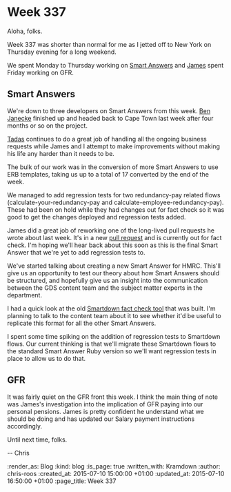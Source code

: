 Week 337
========

Aloha, folks.

Week 337 was shorter than normal for me as I jetted off to New York on Thursday evening for a long weekend.

We spent Monday to Thursday working on [Smart Answers][] and [James][] spent Friday working on GFR.

## Smart Answers

We're down to three developers on Smart Answers from this week. [Ben Janecke][] finished up and headed back to Cape Town last week after four months or so on the project.

[Tadas][] continues to do a great job of handling all the ongoing business requests while James and I attempt to make improvements without making his life any harder than it needs to be.

The bulk of our work was in the conversion of more Smart Answers to use ERB templates, taking us up to a total of 17 converted by the end of the week.

We managed to add regression tests for two redundancy-pay related flows (calculate-your-redundancy-pay and calculate-employee-redundancy-pay). These had been on hold while they had changes out for fact check so it was good to get the changes deployed and regression tests added.

James did a great job of reworking one of the long-lived pull requests he wrote about last week. It's in a new [pull request][PR 1777] and is currently out for fact check. I'm hoping we'll hear back about this soon as this is the final Smart Answer that we're yet to add regression tests to.

We've started talking about creating a new Smart Answer for HMRC. This'll give us an opportunity to test our theory about how Smart Answers should be structured, and hopefully give us an insight into the communication between the GDS content team and the subject matter experts in the department.

I had a quick look at the old [Smartdown fact check tool][factcheck-rake-task] that was built. I'm planning to talk to the content team about it to see whether it'd be useful to replicate this format for all the other Smart Answers.

I spent some time spiking on the addition of regression tests to Smartdown flows. Our current thinking is that we'll migrate these Smartdown flows to the standard Smart Answer Ruby version so we'll want regression tests in place to allow us to do that.

## GFR

It was fairly quiet on the GFR front this week. I think the main thing of note was James's investigation into the implication of GFR paying into our personal pensions. James is pretty confident he understand what we should be doing and has updated our Salary payment instructions accordingly.

Until next time, folks.

-- Chris

[Ben Janecke]: https://github.com/BenJanecke
[factcheck-rake-task]: https://github.com/alphagov/smart-answers/blob/master/lib/tasks/smartdown_generate_factcheck.rake
[James]: /james-mead
[PR 1777]: https://github.com/alphagov/smart-answers/pull/1777
[Smart Answers]: https://github.com/alphagov/smart-answers
[Tadas]: https://github.com/tadast

:render_as: Blog
:kind: blog
:is_page: true
:written_with: Kramdown
:author: chris-roos
:created_at: 2015-07-10 15:00:00 +01:00
:updated_at: 2015-07-10 16:50:00 +01:00
:page_title: Week 337
